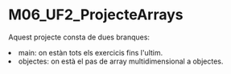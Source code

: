 # M06_UF2_ProjecteArrays

Aquest projecte consta de dues branques: 

<li>main: on estàn tots els exercicis fins l'ultim.

<li>objectes: on està el pas de array multidimensional a objectes.